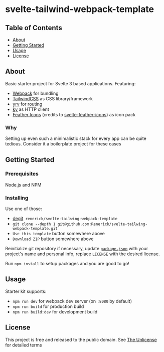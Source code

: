 # svelte-tailwind-webpack-template

## Table of Contents

- [About](#about)
- [Getting Started](#getting_started)
- [Usage](#usage)
- [License](#license)

## About <a name = "about"></a>

Basic starter project for Svelte 3 based applications. Featuring:

- [Webpack](https://webpack.js.org/) for bundling
- [TailwindCSS](https://tailwindcss.com) as CSS library/framework
- [yrv](https://www.npmjs.com/package/yrv) for routing
- [ky](https://www.npmjs.com/package/ky) as HTTP client
- [Feather Icons](https://feathericons.com/) (credits to [svelte-feather-icons](https://www.npmjs.com/package/svelte-feather-icons)) as icon pack

### Why

Setting up even such a minimalistic stack for every app can be quite tedious. Consider it a boilerplate project for these cases

## Getting Started <a name = "getting_started"></a>

### Prerequisites

Node.js and NPM

### Installing

Use one of those:

- [degit](https://github.com/Rich-Harris/degit)` renerick/svelte-tailwing-webpack-template`
- `git clone --depth 1 git@github.com:Renerick/svelte-tailwing-webpack-template.git`
- `Use this template` button somewhere above
- `Download ZIP` button somewhere above

Reinitialize git repository if necessary, update [`package.json`](package.json) with your project's name and personal info, replace [`LICENSE`](LICENSE) with the desired license.

Run `npm install` to setup packages and you are good to go!

## Usage <a name = "usage"></a>

Starter kit supports:

- `npm run dev` for webpack dev server (on `:8080` by default)
- `npm run build` for production build
- `npm run build:dev` for development build

## License <a name = "license"></a>

This project is free and released to the public domain. See [The Unlicense](LICENSE) for detailed terms
